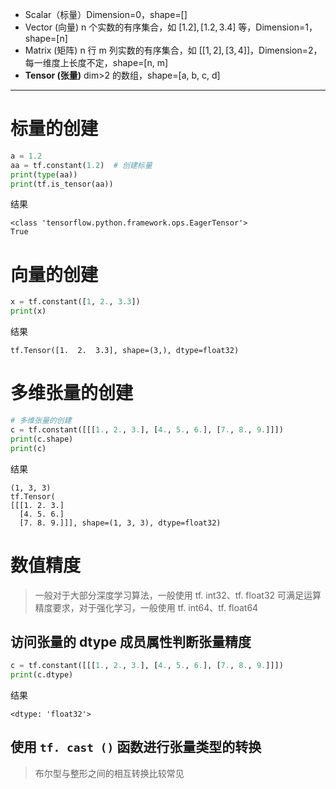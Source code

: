 * Scalar（标量）Dimension=0，shape=[]
* Vector (向量)  n 个实数的有序集合，如 $[1.2], [1.2, 3.4]$ 等，Dimension=1，shape=[n]
* Matrix (矩阵)  n 行 m 列实数的有序集合，如  $[[1, 2], [3, 4]]$，Dimension=2，每一维度上长度不定，shape=[n, m]
* **Tensor (张量)**  dim>2 的数组，shape=[a, b, c, d]

***

# 标量的创建

```Python
a = 1.2
aa = tf.constant(1.2)  # 创建标量
print(type(aa))
print(tf.is_tensor(aa))
```

结果

```
<class 'tensorflow.python.framework.ops.EagerTensor'>
True
```

# 向量的创建

```Python
x = tf.constant([1, 2., 3.3])  
print(x)
```

结果

```
tf.Tensor([1.  2.  3.3], shape=(3,), dtype=float32)
```

# 多维张量的创建

```Python
# 多维张量的创建  
c = tf.constant([[[1., 2., 3.], [4., 5., 6.], [7., 8., 9.]]])  
print(c.shape)  
print(c)
```

结果

```
(1, 3, 3)
tf.Tensor(
[[[1. 2. 3.]
  [4. 5. 6.]
  [7. 8. 9.]]], shape=(1, 3, 3), dtype=float32)
```

# 数值精度

>一般对于大部分深度学习算法，一般使用 tf. int32、tf. float32 可满足运算精度要求，对于强化学习，一般使用 tf. int64、tf. float64

## 访问张量的 dtype 成员属性判断张量精度

```Python
c = tf.constant([[[1., 2., 3.], [4., 5., 6.], [7., 8., 9.]]])  
print(c.dtype)
```

结果

```
<dtype: 'float32'>
```

## 使用 `tf. cast ()` 函数进行张量类型的转换

>布尔型与整形之间的相互转换比较常见




